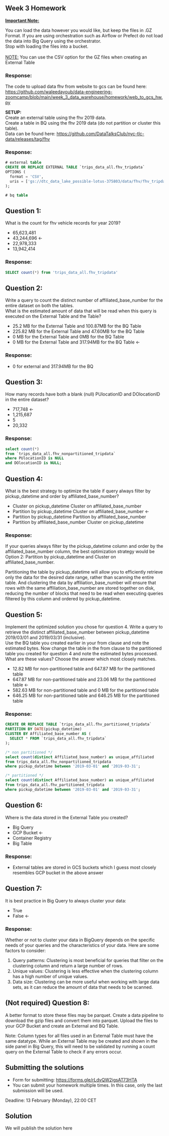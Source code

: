 ## Week 3 Homework
<b><u>Important Note:</b></u> <p>You can load the data however you would like, but keep the files in .GZ Format. 
If you are using orchestration such as Airflow or Prefect do not load the data into Big Query using the orchestrator.</br> 
Stop with loading the files into a bucket. </br></br>
<u>NOTE:</u> You can use the CSV option for the GZ files when creating an External Table</br>

### Response:
The code to upload data fhv from website to gcs can be found here: https://github.com/waleedayoub/data-engineering-zoomcamp/blob/main/week_3_data_warehouse/homework/web_to_gcs_hw.py

<b>SETUP:</b></br>
Create an external table using the fhv 2019 data. </br>
Create a table in BQ using the fhv 2019 data (do not partition or cluster this table). </br>
Data can be found here: https://github.com/DataTalksClub/nyc-tlc-data/releases/tag/fhv </p>

### Response:
```sql
# external table
CREATE OR REPLACE EXTERNAL TABLE `trips_data_all.fhv_tripdata`
OPTIONS (
  format = 'CSV',
  uris = ['gs://dtc_data_lake_possible-lotus-375803/data/fhv/fhv_tripdata_2019-*.csv.gz']
);

# bq table

```


## Question 1:
What is the count for fhv vehicle records for year 2019?
- 65,623,481
- 43,244,696 <-
- 22,978,333
- 13,942,414

### Response:
```sql
SELECT count(*) from 'trips_data_all.fhv_tripdata'
```

## Question 2:
Write a query to count the distinct number of affiliated_base_number for the entire dataset on both the tables.</br> 
What is the estimated amount of data that will be read when this query is executed on the External Table and the Table?

- 25.2 MB for the External Table and 100.87MB for the BQ Table
- 225.82 MB for the External Table and 47.60MB for the BQ Table
- 0 MB for the External Table and 0MB for the BQ Table
- 0 MB for the External Table and 317.94MB for the BQ Table <-

### Response:
- 0 for external and 317.94MB for the BQ


## Question 3:
How many records have both a blank (null) PUlocationID and DOlocationID in the entire dataset?
- 717,748 <-
- 1,215,687
- 5
- 20,332

### Response:
```sql
select count(*)
from `trips_data_all.fhv_nonpartitioned_tripdata`
where PUlocationID is NULL
and DOlocationID is NULL;
```

## Question 4:
What is the best strategy to optimize the table if query always filter by pickup_datetime and order by affiliated_base_number?
- Cluster on pickup_datetime Cluster on affiliated_base_number
- Partition by pickup_datetime Cluster on affiliated_base_number <-
- Partition by pickup_datetime Partition by affiliated_base_number
- Partition by affiliated_base_number Cluster on pickup_datetime

### Response:
If your queries always filter by the pickup_datetime column and order by the affiliated_base_number column, the best optimization strategy would be Option 2: Partition by pickup_datetime and Cluster on affiliated_base_number.

Partitioning the table by pickup_datetime will allow you to efficiently retrieve only the data for the desired date range, rather than scanning the entire table. And clustering the data by affiliation_base_number will ensure that rows with the same affiliation_base_number are stored together on disk, reducing the number of blocks that need to be read when executing queries filtered by this column and ordered by pickup_datetime.

## Question 5:
Implement the optimized solution you chose for question 4. Write a query to retrieve the distinct affiliated_base_number between pickup_datetime 2019/03/01 and 2019/03/31 (inclusive).</br> 
Use the BQ table you created earlier in your from clause and note the estimated bytes. Now change the table in the from clause to the partitioned table you created for question 4 and note the estimated bytes processed. What are these values? Choose the answer which most closely matches.
- 12.82 MB for non-partitioned table and 647.87 MB for the partitioned table
- 647.87 MB for non-partitioned table and 23.06 MB for the partitioned table <-
- 582.63 MB for non-partitioned table and 0 MB for the partitioned table
- 646.25 MB for non-partitioned table and 646.25 MB for the partitioned table

### Response:
```sql
CREATE OR REPLACE TABLE `trips_data_all.fhv_partitioned_tripdata`
PARTITION BY DATE(pickup_datetime)
CLUSTER BY Affiliated_base_number AS (
  SELECT * FROM `trips_data_all.fhv_tripdata`
);

/* non partitioned */
select count(distinct Affiliated_base_number) as unique_affiliated
from trips_data_all.fhv_nonpartitioned_tripdata
where pickup_datetime between '2019-03-01' and '2019-03-31';

/* partitioned */
select count(distinct Affiliated_base_number) as unique_affiliated
from trips_data_all.fhv_partitioned_tripdata
where pickup_datetime between '2019-03-01' and '2019-03-31';

```


## Question 6: 
Where is the data stored in the External Table you created?

- Big Query
- GCP Bucket <-
- Container Registry
- Big Table

### Response:
- External tables are stored in GCS buckets which I guess most closely resembles GCP bucket in the above answer

## Question 7:
It is best practice in Big Query to always cluster your data:
- True
- False <-

### Response:
Whether or not to cluster your data in BigQuery depends on the specific needs of your queries and the characteristics of your data. Here are some factors to consider:

1. Query patterns: Clustering is most beneficial for queries that filter on the clustering column and return a large number of rows.
2. Unique values: Clustering is less effective when the clustering column has a high number of unique values.
3. Data size: Clustering can be more useful when working with large data sets, as it can reduce the amount of data that needs to be scanned.

## (Not required) Question 8:
A better format to store these files may be parquet. Create a data pipeline to download the gzip files and convert them into parquet. Upload the files to your GCP Bucket and create an External and BQ Table. 


Note: Column types for all files used in an External Table must have the same datatype. While an External Table may be created and shown in the side panel in Big Query, this will need to be validated by running a count query on the External Table to check if any errors occur. 
 
## Submitting the solutions

* Form for submitting: https://forms.gle/rLdvQW2igsAT73HTA
* You can submit your homework multiple times. In this case, only the last submission will be used. 

Deadline: 13 February (Monday), 22:00 CET


## Solution

We will publish the solution here
